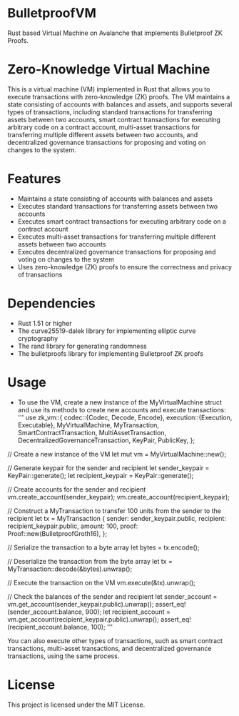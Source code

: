 # BulletproofVM
Rust based Virtual Machine on Avalanche that implements Bulletproof ZK Proofs. 


# Zero-Knowledge Virtual Machine
This is a virtual machine (VM) implemented in Rust that allows you to execute transactions with zero-knowledge (ZK) proofs. The VM maintains a state consisting of accounts with balances and assets, and supports several types of transactions, including standard transactions for transferring assets between two accounts, smart contract transactions for executing arbitrary code on a contract account, multi-asset transactions for transferring multiple different assets between two accounts, and decentralized governance transactions for proposing and voting on changes to the system.

# Features
- Maintains a state consisting of accounts with balances and assets
- Executes standard transactions for transferring assets between two accounts
- Executes smart contract transactions for executing arbitrary code on a contract account
- Executes multi-asset transactions for transferring multiple different assets between two accounts
- Executes decentralized governance transactions for proposing and voting on changes to the system
- Uses zero-knowledge (ZK) proofs to ensure the correctness and privacy of transactions

# Dependencies
- Rust 1.51 or higher
- The curve25519-dalek library for implementing elliptic curve cryptography
- The rand library for generating randomness
- The bulletproofs library for implementing Bulletproof ZK proofs

# Usage
- To use the VM, create a new instance of the MyVirtualMachine struct and use its methods to create new accounts and execute transactions: 
'''
use zk_vm::{
    codec::{Codec, Decode, Encode},
    execution::{Execution, Executable},
    MyVirtualMachine,
    MyTransaction,
    SmartContractTransaction,
    MultiAssetTransaction,
    DecentralizedGovernanceTransaction,
    KeyPair,
    PublicKey,
};

// Create a new instance of the VM
let mut vm = MyVirtualMachine::new();

// Generate keypair for the sender and recipient
let sender_keypair = KeyPair::generate();
let recipient_keypair = KeyPair::generate();

// Create accounts for the sender and recipient
vm.create_account(sender_keypair);
vm.create_account(recipient_keypair);

// Construct a MyTransaction to transfer 100 units from the sender to the recipient
let tx = MyTransaction {
    sender: sender_keypair.public,
    recipient: recipient_keypair.public,
    amount: 100,
    proof: Proof::new(BulletproofGroth16),
};

// Serialize the transaction to a byte array
let bytes = tx.encode();

// Deserialize the transaction from the byte array
let tx = MyTransaction::decode(&bytes).unwrap();

// Execute the transaction on the VM
vm.execute(&tx).unwrap();

// Check the balances of the sender and recipient
let sender_account = vm.get_account(sender_keypair.public).unwrap();
assert_eq!(sender_account.balance, 900);
let recipient_account = vm.get_account(recipient_keypair.public).unwrap();
assert_eq!(recipient_account.balance, 100);
'''

You can also execute other types of transactions, such as smart contract transactions, multi-asset transactions, and decentralized governance transactions, using the same process.

# License
This project is licensed under the MIT License.
